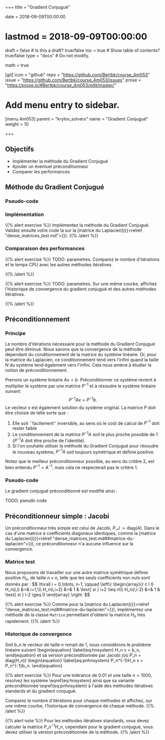 +++
title = "Gradient Conjugué"

date = 2018-09-09T00:00:00
# lastmod = 2018-09-09T00:00:00

draft = false  # Is this a draft? true/false
toc = true  # Show table of contents? true/false
type = "docs"  # Do not modify.

math = true

[git]
  icon = "github"
  repo = "https://github.com/Bertbk/course_4m053"
  issue = "https://github.com/Bertbk/course_4m053/issues"
  prose = "https://prose.io/#Bertbk/course_4m053/edit/master/"

# Add menu entry to sidebar.
[menu.4m053]
  parent = "krylov_solvers"
  name = "Gradient Conjugué"
  weight = 10

+++

## Objectifs

- Implémenter la méthode du Gradient Conjugué
- Ajouter un éventuel préconditionneur
- Comparer les performances


## Méthode du Gradient Conjugué

### Pseudo-code

### Implémentation

{{% alert exercise %}}
Implémentez la méthode du Gradient Conjugué. Validez ensuite votre code la sur la [matrice du Laplacien]({{<relref "dense_matrices_test.md">}}).
{{% /alert %}}

### Comparaison  des performances

{{% alert exercise %}}
TODO: parametres. 
Comparez le nombre d'itérations et le temps CPU avec les autres méthodes itératives.


{{% /alert %}}

{{% alert exercise %}}
TODO: parametres. 
Sur une même courbe, affichez l'historique de convergence du gradient conjugué et des autres méthodes itératives.

{{% /alert %}}

## Préconditionnement

### Principe 

Le nombre d'itérations nécessaire pour la méthode du Gradient Conjugué peut être diminué. Nous savons que la convergence de la méthode  dépendant du conditionnement de la matrice du système linéaire. Or, pour la matrice du Laplacien, ce conditionnement tend vers l'infini quand la taille $N$ du système tend également vers l'infini. Cela nous amène à étudier la notion de préconditionnement.

Prenons un système linéaire $Ax = b$. Préconditionner ce système revient à multiplier le système par une matrice $P^{-1}$ et à résoudre le système linéaire suivant:
$$
P^{-1}Ax = P^{-1}b.
$$
Le vecteur $x$ est également solution du système original. La matrice $P$ doit être choisie de telle sorte que :

1. Elle soit ``facilement'' inversible, au sens où le coût de calcul de $P^{-1}$ doit rester faible
2. Le conditionnement de la matrice $P^{-1}A$ soit le plus proche possible de 1 ($P^{-1}A$ doit être proche de l'identité).
3. Si l'on souhaite utiliser la méthode du Gradient Conjugué pour résoudre le nouveau système, $P^{-1}A$ soit toujours symétrique et définie positive.

Notez que le meilleur préconditionneur possible, au sens du critère 2, est bien entendu $P^{-1} = A^{-1}$, mais cela ne respecterait pas le critère 1.

### Pseudo-code

Le gradient conjugué préconditionné est modifié ainsi :

TODO: pseudo code

## Préconditionneur simple : Jacobi

Un préconditionneur très simple est celui de Jacobi, $P\_J := \text{diag}(A)$. Dans le cas d'une matrice à coefficients diagonaux identiques, comme la [matrice du Laplacien]({{<relref "dense_matrices_test.md##matrice-du-laplacien">}}), ce préconditionneur n'a aucune influence sur la convergence. 

### Matrice test

Nous proposons de travailler sur une autre matrice symétrique définie positive $H_n$, de taille $n\times n$, telle que les seuls coefficients non nuls sont donnés par :
$$
\forall i = 0,\ldots, n-1, \qquad
\left\\{
  \begin{array}{r c l l}
    H_n(i,i) &=& i+1,\\\\\\
    H_n(i,i+2) &=& 1 & \text{ si } i+2 \leq n\\\\\\
    H_n(i,i-2) &=& 1 & \text{ si } i-2 \geq 0
  \end{array}
\right.
$$

{{% alert exercise %}}
Comme pour la [matrice du Laplacien]({{<relref "dense_matrices_test.md##matrice-du-laplacien">}}), implémentez une méthode de la classe `Matrice` permettant d'obtenir la matrice $H_n$ très rapidement.
{{% /alert %}}

### Historique de convergence

Soit $b\_n$ le vecteur de taille $n$ rempli de 1, nous considérons le problème linéaire suivant
\begin{equation}
\label{eq:hnsystem}
H\_n x = b\_n,
\end{equation}
et sa version préconditionnée par Jacobi (où $P\_n = \text{diag}(H\_n)$)
\begin{equation}
\label{eq:pnhnsystem}
P\_n^{-1}H\_n x = P\_n^{-1}b\_n.
\end{equation}

{{% alert exercise %}}
Pour une tolérance de $0.01$ et une taille $n = 1000$, résolvez les système \eqref{eq:hnsystem} ainsi que sa variante préconditionnée \eqref{eq:pnhnsystem} à l'aide des méthodes itératives standards et du gradient conjugué. 

Comparez le nombre d'itérations pour chaque méthodes et affichez, sur une même courbe, l'historique de convergence de chaque méthode.
{{% /alert %}}

{{% alert note %}}
Pour les méthodes itératives standards, vous devez calculer la matrice $P\_n^{-1}H\_n$, cependant pour le gradient conjugué, vous devez utiliser la version préconditionnée de la méthode.
{{% /alert %}}